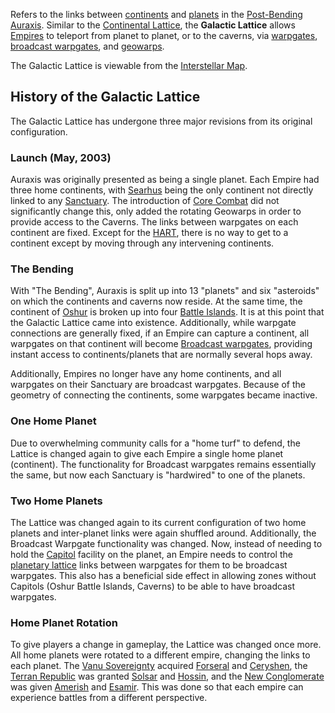 Refers to the links between [continents](../locations/Continent.md) and
[planets](../locations/Planet.md) in the [Post-Bending](../etc/The_Bending.md)
[Auraxis](../locations/Auraxis.md). Similar to the
[Continental Lattice](Lattice.md), the **Galactic Lattice** allows
[Empires](Empire.md) to teleport from planet to planet, or to the caverns, via
[warpgates](../locations/Warpgate.md),
[broadcast warpgates](../items/Broadcast_warpgate.md), and
[geowarps](../locations/Geowarp.md).

The Galactic Lattice is viewable from the
[Interstellar Map](Interstellar_Map.md).

## History of the Galactic Lattice

The Galactic Lattice has undergone three major revisions from its original
configuration.

### Launch (May, 2003)

Auraxis was originally presented as being a single planet. Each Empire had three
home continents, with [Searhus](../locations/Searhus.md) being the only
continent not directly linked to any [Sanctuary](../locations/Sanctuary.md). The
introduction of [Core Combat](../items/Core_Combat.md) did not significantly
change this, only added the rotating Geowarps in order to provide access to the
Caverns. The links between warpgates on each continent are fixed. Except for the
[HART](HART.md), there is no way to get to a continent except by moving through
any intervening continents.

### The Bending

With "The Bending", Auraxis is split up into 13 "planets" and six "asteroids" on
which the continents and caverns now reside. At the same time, the continent of
[Oshur](../locations/Oshur.md) is broken up into four
[Battle Islands](../locations/Battle_Islands.md). It is at this point that the
Galactic Lattice came into existence. Additionally, while warpgate connections
are generally fixed, if an Empire can capture a continent, all warpgates on that
continent will become [Broadcast warpgates](../items/Broadcast_warpgate.md),
providing instant access to continents/planets that are normally several hops
away.

Additionally, Empires no longer have any home continents, and all warpgates on
their Sanctuary are broadcast warpgates. Because of the geometry of connecting
the continents, some warpgates became inactive.

### One Home Planet

Due to overwhelming community calls for a "home turf" to defend, the Lattice is
changed again to give each Empire a single home planet (continent). The
functionality for Broadcast warpgates remains essentially the same, but now each
Sanctuary is "hardwired" to one of the planets.

### Two Home Planets

The Lattice was changed again to its current configuration of two home planets
and inter-planet links were again shuffled around. Additionally, the Broadcast
Warpgate functionality was changed. Now, instead of needing to hold the
[Capitol](../locations/Capitol.md) facility on the planet, an Empire needs to
control the [planetary lattice](Lattice.md) links between warpgates for them to
be broadcast warpgates. This also has a beneficial side effect in allowing zones
without Capitols (Oshur Battle Islands, Caverns) to be able to have broadcast
warpgates.

### Home Planet Rotation

To give players a change in gameplay, the Lattice was changed once more. All
home planets were rotated to a different empire, changing the links to each
planet. The [Vanu Sovereignty](../etc/Vanu_Sovereignty.md) acquired
[Forseral](../locations/Forseral.md) and [Ceryshen](../locations/Ceryshen.md),
the [Terran Republic](../etc/Terran_Republic.md) was granted
[Solsar](../locations/Solsar.md) and [Hossin](../locations/Hossin.md), and the
[New Conglomerate](../etc/New_Conglomerate.md) was given
[Amerish](../locations/Amerish.md) and [Esamir](../locations/Esamir.md). This
was done so that each empire can experience battles from a different
perspective.


